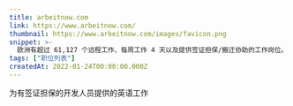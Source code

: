 ```yaml
---
title: arbeitnow.com
link: https://www.arbeitnow.com/
thumbnail: https://www.arbeitnow.com/images/favicon.png
snippet: >-
  欧洲有超过 61,127 个远程工作、每周工作 4 天以及提供签证担保/搬迁协助的工作岗位。无需注册。
tags: ["职位列表"]
createdAt: 2022-01-24T00:00:00.000Z
---
```

为有签证担保的开发人员提供的英语工作